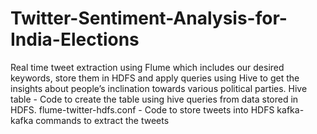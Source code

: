 # Twitter-Sentiment-Analysis-for-India-Elections
Real time tweet extraction using Flume which includes our desired keywords, store them in HDFS and apply queries using Hive to get the insights about people’s inclination towards various political parties.
Hive table - Code to create the table using hive queries from data stored in HDFS.
flume-twitter-hdfs.conf - Code to store tweets into HDFS
kafka- kafka commands to extract the tweets
